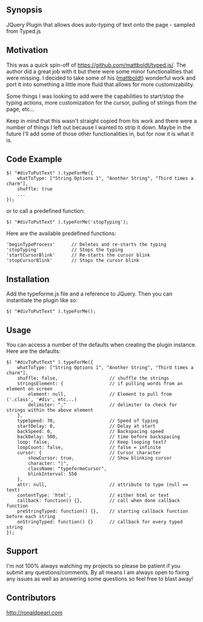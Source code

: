 ## Synopsis
JQuery Plugin that allows does auto-typing of text onto the page - sampled from Typed.js

## Motivation
This was a quick spin-off of https://github.com/mattboldt/typed.js/.   The author did a great job with it but there were some minor functionalities that were missing.  I decided to take some of his ([mattboldt](https://github.com/mattboldt)) wonderful work and port it into something a little more fluid that allows for more customizability. 

Some things I was looking to add were the capabilities to start/stop the typing actions, more customization for the cursor, pulling of strings from the page, etc...

Keep in mind that this wasn't straight copied from his work and there were a number of things I left out because I wanted to strip it down.  Maybe in the future I'll add some of those other functionalities in, but for now it is what it is.

## Code Example
    $( "#divToPutText" ).typeForMe({
        whatToType: ["String Options 1", "Another String", "Third times a charm"],
        shuffle: true
        ...
    });

or to call a predefined function:

    $( "#divToPutText" ).typeForMe('stopTyping');
    
Here are the available predefined functions:

    'beginTypeProcess'      // Deletes and re-starts the typing
    'stopTyping'            // Stops the typing
    'startCursorBlink'      // Re-starts the cursor blink
    'stopCursorBlink'       // Stops the cursor blink

## Installation
Add the typeforme.js file and a reference to JQuery. Then you can instantiate the plugin like so:

    $( "#divToPutText" ).typeForMe();

## Usage
You can access a number of the defaults when creating the plugin instance. Here are the defaults:

    $( "#divToPutText" ).typeForMe({
        whatToType: ["String Options 1", "Another String", "Third times a charm"],
        shuffle: false,                   // shuffle the strings
        stringsElement: {                 // if pulling words from an element on screen
            element: null,                // Element to pull from ('.class', '#div', etc...)
            delimiter: ","                // delimiter to check for strings within the above element
        },
        typeSpeed: 70,                    // Speed of typing
        startDelay: 0,                    // Delay at start
        backSpeed: 0,                     // Backspacing speed
        backDelay: 500,                   // time before backspacing
        loop: false,                      // Keep looping text?
        loopCount: false,                 // false = infinite
        cursor: {                         // Cursor character
            showCursor: true,             // Show blinking cursor
            character: "|",
            className: "typeformeCursor",
            blinkInterval: 550
        },
        attr: null,                       // attribute to type (null == text)
        contentType: 'html',              // either html or text
        callback: function() {},          // call when done callback function
        preStringTyped: function() {},    // starting callback function before each string
        onStringTyped: function() {}      // callback for every typed string
    });

## Support

I'm not 100% always watching my projects so please be patient if you submit any questions/comments.  By all means I am always open to fixing any issues as well as answering some questions so feel free to blast away!

## Contributors
http://ronaldpearl.com
